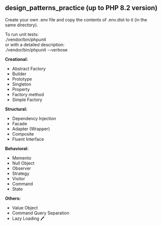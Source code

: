 ## design_patterns_practice (up to PHP 8.2 version)    

Create your own .env file and copy the contents of .env.dist to it (in the same directory).

To run unit tests:  
./vendor/bin/phpunit   
or with a detailed description:    
./vendor/bin/phpunit --verbose


**Creational:**   
- Abstract Factory
- Builder
- Prototype
- Singleton
- Property
- Factory method  
- Simple Factory  

**Structural:**   
- Dependency Injection
- Facade    
- Adapter (Wrapper)    
- Composite   
- Fluent Interface   

**Behavioral:**   
- Memento
- Null Object
- Observer
- Strategy   
- Visitor   
- Command  
- State    

**Others:**   
- Value Object
- Command Query Separation
- Lazy Loading   :pen: 
